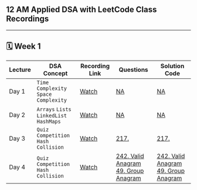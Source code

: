 ## 12 AM Applied DSA with LeetCode Class Recordings

---

## 🗓️ Week 1

| **Lecture** | **DSA Concept** | **Recording Link** | **Questions** | **Solution Code** |
|------------|------------------|---------------|------------------------|------------------------|
| Day 1 | `Time Complexity` `Space Complexity` | [Watch](https://www.facebook.com/share/v/1R9pSzwGRi/) | [NA]() | [NA]()
| Day 2 | `Arrays` `Lists` `LinkedList` `HashMaps` | [Watch](https://www.facebook.com/share/v/1BEt4CoN8S/) | [NA]() | [NA]()
| Day 3 | `Quiz Competition` `Hash Collision` | [Watch](https://web.facebook.com/share/v/19fLQXRtG9/) | [217.](https://leetcode.com/problems/contains-duplicate/description/) | [217.](https://github.com/hamzabeig/Leetcode/tree/main/0217-contains-duplicate)
| Day 4 | `Quiz Competition` `Hash Collision` | [Watch]() | [242. Valid Anagram](https://leetcode.com/problems/valid-anagram/)    [49. Group Anagram](https://leetcode.com/problems/group-anagrams/description/) | [242. Valid Anagram](https://github.com/hamzabeig/Leetcode/tree/main/0242-valid-anagram)    [49. Group Anagram](https://github.com/hamzabeig/Leetcode/tree/main/0049-group-anagrams)

